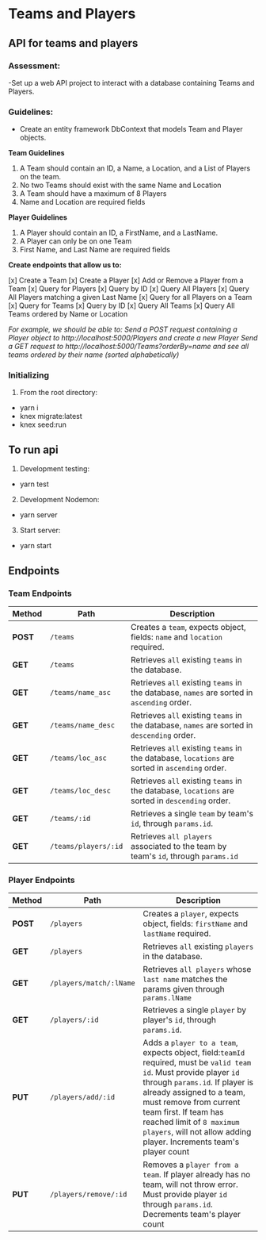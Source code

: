 # Teams and Players

## API for teams and players

### Assessment:

-Set up a web API project to interact with a database containing Teams and Players.

### Guidelines:

- Create an entity framework DbContext that models Team and Player objects.

**Team Guidelines**

1. A Team should contain an ID, a Name, a Location, and a List of Players on the team.
2. No two Teams should exist with the same Name and Location
3. A Team should have a maximum of 8 Players
4. Name and Location are required fields

**Player Guidelines**

1. A Player should contain an ID, a FirstName, and a LastName.
2. A Player can only be on one Team
3. First Name, and Last Name are required fields

**Create endpoints that allow us to:**

[x] Create a Team
[x] Create a Player
[x] Add or Remove a Player from a Team
[x] Query for Players
[x] Query by ID
[x] Query All Players
[x] Query All Players matching a given Last Name
[x] Query for all Players on a Team
[x] Query for Teams
[x] Query by ID
[x] Query All Teams
[x] Query All Teams ordered by Name or Location

_For example, we should be able to:_
_Send a POST request containing a Player object to http://localhost:5000/Players and create a new Player_
_Send a GET request to http://localhost:5000/Teams?orderBy=name and see all teams ordered by their name (sorted alphabetically)_

### Initializing

1. From the root directory:

- yarn i
- knex migrate:latest
- knex seed:run

## To run api

1. Development testing:

- yarn test

2. Development Nodemon:

- yarn server

3. Start server:

- yarn start

## Endpoints

### Team Endpoints

| Method   | Path                 | Description                                                                                     |
| -------- | -------------------- | ----------------------------------------------------------------------------------------------- |
| **POST** | `/teams`             | Creates a `team`, expects object, fields: `name` and `location` required.                       |
| **GET**  | `/teams`             | Retrieves `all` existing `teams` in the database.                                               |
| **GET**  | `/teams/name_asc`    | Retrieves `all` existing `teams` in the database, `names` are sorted in `ascending` order.      |
| **GET**  | `/teams/name_desc`   | Retrieves `all` existing `teams` in the database, `names` are sorted in `descending` order.     |
| **GET**  | `/teams/loc_asc`     | Retrieves `all` existing `teams` in the database, `locations` are sorted in `ascending` order.  |
| **GET**  | `/teams/loc_desc`    | Retrieves `all` existing `teams` in the database, `locations` are sorted in `descending` order. |
| **GET**  | `/teams/:id`         | Retrieves a single `team` by team's `id`, through `params.id`.                                  |
| **GET**  | `/teams/players/:id` | Retrieves `all players` associated to the team by team's `id`, through `params.id`              |

### Player Endpoints

| Method   | Path                    | Description                                                                                                                                                                                                                                                                                                                             |
| -------- | ----------------------- | --------------------------------------------------------------------------------------------------------------------------------------------------------------------------------------------------------------------------------------------------------------------------------------------------------------------------------------- |
| **POST** | `/players`              | Creates a `player`, expects object, fields: `firstName` and `lastName` required.                                                                                                                                                                                                                                                        |
| **GET**  | `/players`              | Retrieves `all` existing `players` in the database.                                                                                                                                                                                                                                                                                     |
| **GET**  | `/players/match/:lName` | Retrieves `all players` whose `last name` matches the params given through `params.lName`                                                                                                                                                                                                                                               |
| **GET**  | `/players/:id`          | Retrieves a single `player` by player's `id`, through `params.id`.                                                                                                                                                                                                                                                                      |
| **PUT**  | `/players/add/:id`      | Adds a `player to a team`, expects object, field:`teamId` required, must be `valid team id`. Must provide player `id` through `params.id`. If player is already assigned to a team, must remove from current team first. If team has reached limit of `8 maximum players`, will not allow adding player. Increments team's player count |
| **PUT**  | `/players/remove/:id`   | Removes a `player from a team`. If player already has no team, will not throw error. Must provide player `id` through `params.id`. Decrements team's player count                                                                                                                                                                       |
